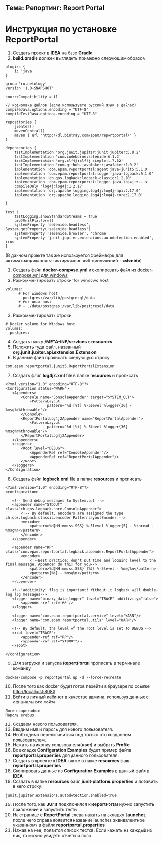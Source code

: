 ## Тема: Репортинг: Report Portal

# Инструкция по установке ReportPortal
1. Создать проект в **IDEA** на базе **Gradle**
1. **build.gradle** должен выглядеть примерно следующим образом

```
plugins {
    id 'java'
}

group 'ru.netology'
version '1.0-SNAPSHOT'

sourceCompatibility = 11

// кодировка файлов (если используете русский язык в файлах)
compileJava.options.encoding = "UTF-8"
compileTestJava.options.encoding = "UTF-8"

repositories {
    jcenter()
    mavenCentral()
    maven { url "http://dl.bintray.com/epam/reportportal/" }
}

dependencies {
    testImplementation 'org.junit.jupiter:junit-jupiter:5.8.2'
    testImplementation 'com.codeborne:selenide:6.1.2'
    testImplementation 'org.slf4j:slf4j-simple:1.7.32'
    testImplementation 'com.github.javafaker:javafaker:1.0.2'
    implementation 'com.epam.reportportal:agent-java-junit5:5.1.0'
    implementation 'com.epam.reportportal:logger-java-logback:5.1.0'
    implementation 'ch.qos.logback:logback-classic:1.2.10'
    implementation 'com.epam.reportportal:logger-java-log4j:5.1.3'
    compileOnly 'log4j:log4j:1.2.17'
    implementation 'org.apache.logging.log4j:log4j-api:2.17.0'
    implementation 'org.apache.logging.log4j:log4j-core:2.17.0'

}

test {
    testLogging.showStandardStreams = true
    useJUnitPlatform()
    systemProperty 'selenide.headless', System.getProperty('selenide.headless')
    systemProperty 'selenide.browser', 'chrome'
    systemProperty 'junit.jupiter.extensions.autodetection.enabled', true
}
```

(В данном проекте так же используется фреймворк для автоматизированного тестирования веб-приложений - **selenide**)

1. Создать файл **docker-compose.yml** и скопировать файл из [docker-compose.yml для windows](https://github.com/reportportal/reportportal/blob/master/docker-compose.yml)
1. Раскомментировать строки 'for windows host'

```
volumes:
      # For windows host
      - postgres:/var/lib/postgresql/data
      # For unix host
      # - ./data/postgres:/var/lib/postgresql/data
 ```

3. Раскомментировать строки

```
# Docker volume for Windows host
volumes:
  postgres:
```

4. Создать папку  **/META-INF/services** в **resources**
5. Положить туда файл, названный **org.junit.jupiter.api.extension.Extension**
6. В данный файл прописать следующую строку

 ```
 com.epam.reportportal.junit5.ReportPortalExtension
 ```

7. Создать файл **log4j2.xml** file в папке **resources** и прописать

 ```
 <?xml version="1.0" encoding="UTF-8"?>
<Configuration status="WARN">
    <Appenders>
        <Console name="ConsoleAppender" target="SYSTEM_OUT">
            <PatternLayout
                    pattern="%d [%t] %-5level %logger{36} - %msg%n%throwable"/>
        </Console>
        <ReportPortalLog4j2Appender name="ReportPortalAppender">
            <PatternLayout
                    pattern="%d [%t] %-5level %logger{36} - %msg%n%throwable"/>
        </ReportPortalLog4j2Appender>
    </Appenders>
    <Loggers>
        <Root level="DEBUG">
            <AppenderRef ref="ConsoleAppender"/>
            <AppenderRef ref="ReportPortalAppender"/>
        </Root>
    </Loggers>
</Configuration>

```
8. Создать файл **logback.xml** file в папке **resources** и прописать

 ```
 <?xml version="1.0" encoding="UTF-8"?>
<configuration>

    <!-- Send debug messages to System.out -->
    <appender name="STDOUT" class="ch.qos.logback.core.ConsoleAppender">
        <!-- By default, encoders are assigned the type ch.qos.logback.classic.encoder.PatternLayoutEncoder -->
        <encoder>
            <pattern>%d{HH:mm:ss.SSS} %-5level %logger{5} - %thread - %msg%n</pattern>
        </encoder>
    </appender>

    <appender name="RP" class="com.epam.reportportal.logback.appender.ReportPortalAppender">
        <encoder>
            <!--Best practice: don't put time and logging level to the final message. Appender do this for you-->
            <pattern>%d{HH:mm:ss.SSS} [%t] %-5level - %msg%n</pattern>
            <pattern>[%t] - %msg%n</pattern>
        </encoder>
    </appender>

    <!--'additivity' flag is important! Without it logback will double-log log messages-->
    <logger name="binary_data_logger" level="TRACE" additivity="false">
        <appender-ref ref="RP"/>
    </logger>

    <logger name="com.epam.reportportal.service" level="WARN"/>
    <logger name="com.epam.reportportal.utils" level="WARN"/>

    <!-- By default, the level of the root level is set to DEBUG -->
    <root level="TRACE">
        <appender-ref ref="RP"/>
        <appender-ref ref="STDOUT"/>
    </root>

</configuration>

```

9. Для загрузки и запуска **ReportPortal** прописать в терминале команду

```
docker-compose -p reportportal up -d --force-recreate
```

10. После того как docker будет готов перейти в браузере по ссылке <http://localhost:8080>
11. Войти в личный кабинет в качестве админа, используя данные с официального сайта

```
Логин superadmin
Пароль erebus

```

12. Создаем нового пользователя.
13. Вводим имя и пароль для нового пользователя.
14. Необходимо перелогиниться под только что созданным пользователем.
15. Нажать на иконку пользователя(**user**) и выбрать **Profile**
15. Во вкладке **Configuration Examples** будет пример файла **reportportal.properties** для данного пользователя.
16. Создать в проекте в **IDEA** также в папке **resources** файл **reportportal.properties**
17. Скопировать данные из **Configuration Examples** в данный файл в **IDEA**
18. Создать в папке **resources** файл **junit-platform.properties** и добавить в него строку:

  ```
 junit.jupiter.extensions.autodetection.enabled=true
 
  ```

19. После того, как **JUnit** подключился к **ReportPortal** нужно запустить приложение и запустить тесты.
20. На странице с **ReportPortal** слева нажать на вкладку **Launches**, после чего справа появится название launches эквивалентное указанному в файле **reportportal.properties**
21. Нажав на нее, появится список тестов. Если нажать на каждый из них, то можно увидеть отчеты и логи.